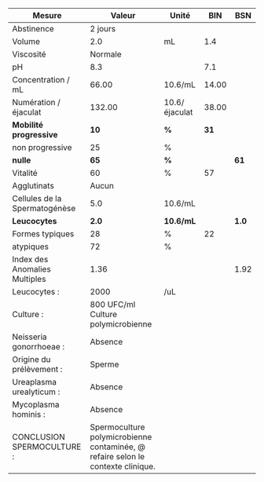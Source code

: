 |            Mesure           |                                     Valeur                                    |    Unité    |  BIN |  BSN  |
|-----------------------------|-------------------------------------------------------------------------------|-------------|------|-------|
|          Abstinence         |                                    2 jours                                    |             |      |       |
|            Volume           |                                      2.0                                      |      mL     |  1.4 |       |
|          Viscosité          |                                    Normale                                    |             |      |       |
|              pH             |                                      8.3                                      |             |  7.1 |       |
|      Concentration / mL     |                                     66.00                                     |   10.6/mL   | 14.00|       |
|    Numération / éjaculat    |                                     132.00                                    |10.6/éjaculat| 38.00|       |
|   **Mobilité progressive**  |                                     **10**                                    |    **%**    |**31**|       |
|       non progressive       |                                       25                                      |      %      |      |       |
|          **nulle**          |                                     **65**                                    |    **%**    |      | **61**|
|           Vitalité          |                                       60                                      |      %      |  57  |       |
|         Agglutinats         |                                     Aucun                                     |             |      |       |
|Cellules de la Spermatogénèse|                                      5.0                                      |   10.6/mL   |      |       |
|        **Leucocytes**       |                                    **2.0**                                    | **10.6/mL** |      |**1.0**|
|       Formes typiques       |                                       28                                      |      %      |  22  |       |
|          atypiques          |                                       72                                      |      %      |      |       |
|Index des Anomalies Multiples|                                      1.36                                     |             |      |  1.92 |
|         Leucocytes :        |                                      2000                                     |     /uL     |      |       |
|          Culture :          |                       800 UFC/ml Culture polymicrobienne                      |             |      |       |
|   Neisseria gonorrhoeae :   |                                    Absence                                    |             |      |       |
|   Origine du prélèvement :  |                                     Sperme                                    |             |      |       |
|   Ureaplasma urealyticum :  |                                    Absence                                    |             |      |       |
|     Mycoplasma hominis :    |                                    Absence                                    |             |      |       |
|  CONCLUSION SPERMOCULTURE : |Spermoculture polymicrobienne contaminée, @ refaire selon le contexte clinique.|             |      |       |